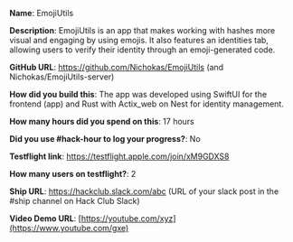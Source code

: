 **Name**: EmojiUtils

**Description**: EmojiUtils is an app that makes working with hashes more visual and engaging by using emojis. It also features an identities tab, allowing users to verify their identity through an emoji-generated code.

**GitHub URL**: https://github.com/Nichokas/EmojiUtils
(and Nichokas/EmojiUtils-server)

**How did you build this**: The app was developed using SwiftUI for the frontend (app) and Rust with Actix_web on Nest for identity management.

**How many hours did you spend on this**: 17 hours

**Did you use #hack-hour to log your progress?**: No

**Testflight link**: https://testflight.apple.com/join/xM9GDXS8

**How many users on testflight?**: 2

**Ship URL**: https://hackclub.slack.com/abc (URL of your slack post in the #ship channel on Hack Club Slack)

**Video Demo URL**: [https://youtube.com/xyz](https://www.youtube.com/gxe)

